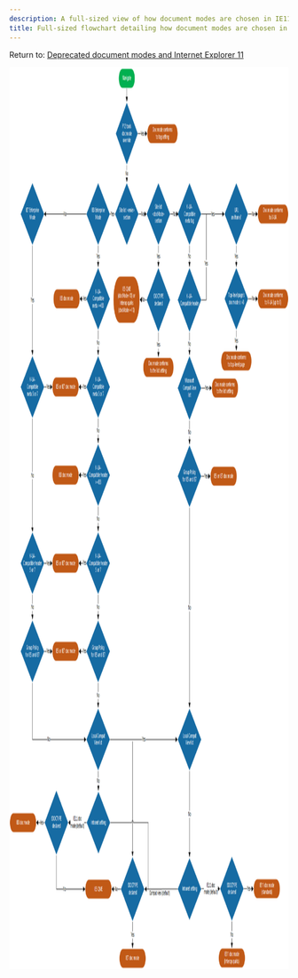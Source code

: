 ```yaml
---
description: A full-sized view of how document modes are chosen in IE11.
title: Full-sized flowchart detailing how document modes are chosen in IE11
---
```


Return to: [Deprecated document modes and Internet Explorer 11](deprecated-document-modes.md)<br>

<IMG SRC="images/docmode-decisions-lg.png" ALT="Full-sized flowchart detailing how document modes are chosen in IE11" WIDTH="1355" HEIGHT="1625">

